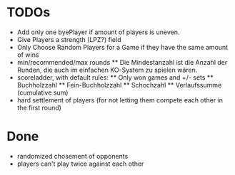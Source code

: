 # TODOs

* Add only one byePlayer if amount of players is uneven.
* Give Players a strength (LPZ?) field
* Only Choose Random Players for a Game if they have the same amount of wins
* min/recommended/max rounds
** Die Mindestanzahl ist die Anzahl der Runden, die auch im einfachen KO-System zu spielen wären.
* scoreladder, with default rules:
** Only won games and +/- sets
** Buchholzzahl
** Fein-Buchholzzahl
** Schochzahl
** Verlaufssumme (cumulative sum)
* hard settlement of players (for not letting them compete each other in the first round)

# Done

* randomized chosement of opponents
* players can't play twice against each other
